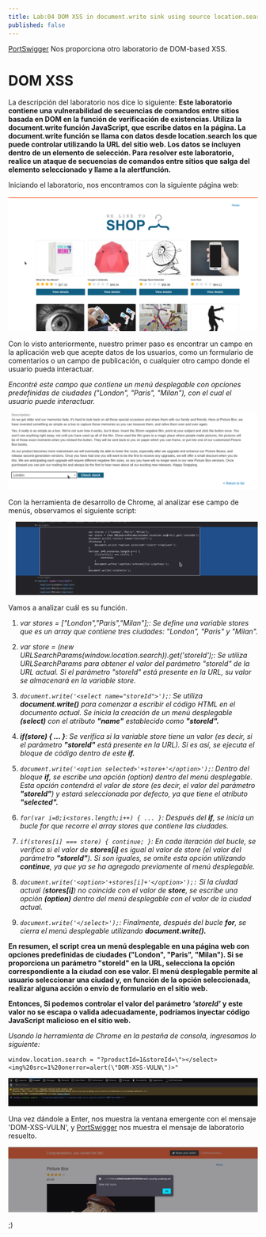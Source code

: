 ```yaml
---
title: Lab:04 DOM XSS in document.write sink using source location.search inside a select element
published: false
---
```

[PortSwigger](https://portswigger.net/web-security/cross-site-scripting/dom-based/lab-document-write-sink-inside-select-element) Nos proporciona otro laboratorio de DOM-based XSS.

# [](#header-1) DOM XSS
La descripción del laboratorio nos dice lo siguiente:
**Este laboratorio contiene una vulnerabilidad de secuencias de comandos entre sitios basada en DOM en la función de verificación de existencias.
Utiliza la document.write función JavaScript, que escribe datos en la página. La document.write función se llama con datos desde location.search los que puede controlar utilizando
la URL del sitio web.
Los datos se incluyen dentro de un elemento de selección.
Para resolver este laboratorio, realice un ataque de secuencias de comandos entre sitios que salga del elemento seleccionado y llame a la alertfunción.**

Iniciando el laboratorio, nos encontramos con la siguiente página web:

![](/images/images_XSS04/images1.png)

Con lo visto anteriormente, nuestro primer paso es encontrar un campo en la aplicación web que acepte datos de los usuarios, como un formulario de comentarios o un campo de publicación,
o cualquier otro campo donde el usuario pueda interactuar.

_Encontré este campo que contiene un menú desplegable con opciones predefinidas de ciudades ("London", "Paris", "Milan"), con el cual el usuario puede interactuar._

![](/images/images_XSS04/images2.png)

Con la herramienta de desarrollo de Chrome, al analizar ese campo de menús, observamos el siguiente script:

![](/images/images_XSS04/images3.png)

Vamos a analizar cuál es su función.

1. _var stores = ["London","Paris","Milan"];: Se define una variable stores que es un array que contiene tres ciudades: "London", "Paris" y "Milan"._

2. _var store = (new URLSearchParams(window.location.search)).get('storeId');: Se utiliza URLSearchParams para obtener el valor del parámetro "storeId" de la URL actual.
Si el parámetro "storeId" está presente en la URL, su valor se almacenará en la variable store._

3. _`document.write('<select name="storeId">');`: Se utiliza **document.write()** para comenzar a escribir el código HTML en el documento actual.
Se inicia la creación de un menú desplegable **(select)** con el atributo **"name"** establecido como **"storeId".**_

4. _**if(store) { ... }**: Se verifica si la variable store tiene un valor (es decir, si el parámetro **"storeId"** está presente en la URL).
Si es así, se ejecuta el bloque de código dentro de este **if.**_

5. _`document.write('<option selected>'+store+'</option>');`: Dentro del bloque **if**, se escribe una opción (option) dentro del menú desplegable. Esta opción contendrá
el valor de store (es decir, el valor del parámetro **"storeId"**) y estará seleccionada por defecto, ya que tiene el atributo **"selected".**_

6. _`for(var i=0;i<stores.length;i++) { ... }`: Después del **if**, se inicia un bucle for que recorre el array stores que contiene las ciudades._

7. _`if(stores[i] === store) { continue; }`: En cada iteración del bucle, se verifica si el valor de **stores[i]** es igual al valor de store (el valor del parámetro **"storeId"**).
Si son iguales, se omite esta opción utilizando **continue**, ya que ya se ha agregado previamente al menú desplegable._

8. _`document.write('<option>'+stores[i]+'</option>');:` Si la ciudad actual (**stores[i]**) no coincide con el valor de **store**, se escribe una opción **(option)** dentro del
menú desplegable con el valor de la ciudad actual._

9. _`document.write('</select>');`: Finalmente, después del bucle **for**, se cierra el menú desplegable utilizando **document.write().**_

**En resumen, el script crea un menú desplegable en una página web con opciones predefinidas de ciudades ("London", "Paris", "Milan"). Si se proporciona un parámetro "storeId" en la URL,
selecciona la opción correspondiente a la ciudad con ese valor. El menú desplegable permite al usuario seleccionar una ciudad y, en función de la opción seleccionada, realizar
alguna acción o envío de formulario en el sitio web.**

**Entonces, Si podemos controlar el valor del parámetro _'storeId'_ y este valor no se escapa o valida adecuadamente, podríamos inyectar código JavaScript malicioso en el sitio web.**

_Usando la herramienta de Chrome en la pestaña de consola, ingresamos lo siguiente:_
```
window.location.search = "?productId=1&storeId=\"></select><img%20src=1%20onerror=alert(\"DOM-XSS-VULN\")>"
```
![](/images/images_XSS04/images4.png)

Una vez dándole a Enter, nos muestra la ventana emergente con el mensaje 'DOM-XSS-VULN', y [PortSwigger](https://portswigger.net/) nos muestra el mensaje de laboratorio resuelto.

![](/images/images_XSS04/images5.png)

;)
